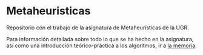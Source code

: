# Metaheuristicas

Repositorio con el trabajo de la asignatura de Metaheurísticas de la UGR.

Para información detallada sobre todo lo que se ha hecho en la asignatura, así como una introducción teórico-práctica a los algoritmos, ir a [la memoria](./memorias/memoria.md).

